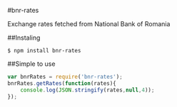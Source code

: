 #bnr-rates

Exchange rates fetched from National Bank of Romania

##Instaling

    $ npm install bnr-rates
    
##Simple to use

```javascript
var bnrRates = require('bnr-rates');
bnrRates.getRates(function(rates){
    console.log(JSON.stringify(rates,null,4));
});
```